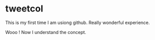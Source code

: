 # tweetcol
This is my first time I am usiong github.
Really wonderful experience.

Wooo ! Now I understand the concept.
